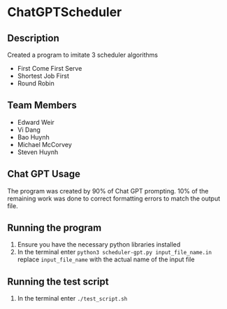 # ChatGPTScheduler

## Description
Created a program to imitate 3 scheduler algorithms
- First Come First Serve
- Shortest Job First
- Round Robin

## Team Members
- Edward Weir
- Vi Dang
- Bao Huynh
- Michael McCorvey
- Steven Huynh

## Chat GPT Usage
The program was created by 90% of Chat GPT prompting. 10% of the remaining work was done to correct formatting errors to match the output file.

## Running the program
1. Ensure you have the necessary python libraries installed
2. In the terminal enter `python3 scheduler-gpt.py input_file_name.in` replace `input_file_name` with the actual name of the input file

## Running the test script
1. In the terminal enter `./test_script.sh`

